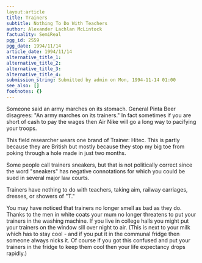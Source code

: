 ```yaml
---
layout:article
title: Trainers
subtitle: Nothing To Do With Teachers
author: Alexander Lachlan McLintock
factuality: SemiReal
pgg_id: 2S59
pgg_date: 1994/11/14
article_date: 1994/11/14
alternative_title_1: 
alternative_title_2: 
alternative_title_3: 
alternative_title_4: 
submission_string: Submitted by admin on Mon, 1994-11-14 01:00
see_also: []
footnotes: {}
---
```

<div>
<p>Someone said an army marches on its stomach. General Pinta Beer disagrees: "An army marches on its trainers." In fact sometimes if you are short of cash to pay the wages then Air Nike will go a long way to pacifying your troops.</p>
<p>This field researcher wears one brand of Trainer: Hitec. This is partly because they are British but mostly because they stop my big toe from poking through a hole made in just two months.</p>
<p>Some people call trainers sneakers, but that is not politically correct since the word "sneakers" has negative connotations for which you could be sued in several major law courts.</p>
<p>Trainers have nothing to do with teachers, taking aim, railway carriages, dresses, or showers of "T."</p>
<p>You may have noticed that trainers no longer smell as bad as they do. Thanks to the men in white coats your mum no longer threatens to put your trainers in the washing machine. If you live in college halls you might put your trainers on the window sill over night to air. (This is next to your milk which has to stay cool - and if you put it in the communal fridge then someone always nicks it. Of course if you got this confused and put your trainers in the fridge to keep them cool then your life expectancy drops rapidly.) <!--Amazon_CLS_IM_END--></p>
</div>

